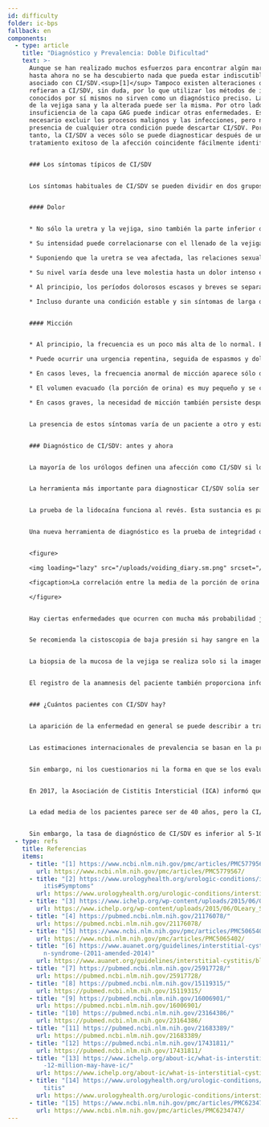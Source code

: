 ```yaml
---
id: difficulty
folder: ic-bps
fallback: en
components:
  - type: article
    title: "Diagnóstico y Prevalencia: Doble Dificultad"
    text: >-
      Aunque se han realizado muchos esfuerzos para encontrar algún marcador,
      hasta ahora no se ha descubierto nada que pueda estar indiscutiblemente
      asociado con CI/SDV.<sup>[1]</sup> Tampoco existen alteraciones que se
      refieran a CI/SDV, sin duda, por lo que utilizar los métodos de imagen más
      conocidos por sí mismos no sirven como un diagnóstico preciso. La imagen
      de la vejiga sana y la alterada puede ser la misma. Por otro lado, la
      insuficiencia de la capa GAG puede indicar otras enfermedades. Es
      necesario excluir los procesos malignos y las infecciones, pero ni la
      presencia de cualquier otra condición puede descartar CI/SDV. Por lo
      tanto, la CI/SDV a veces sólo se puede diagnosticar después de un
      tratamiento exitoso de la afección coincidente fácilmente identificable.


      ### Los síntomas típicos de CI/SDV


      Los síntomas habituales de CI/SDV se pueden dividir en dos grupos principales.<sup>[2]</sup>


      #### Dolor


      * No sólo la uretra y la vejiga, sino también la parte inferior del abdomen, la pelvis o el área perineal pueden verse afectadas (además, la vagina en las mujeres, el escroto y el pene en los hombres)

      * Su intensidad puede correlacionarse con el llenado de la vejiga, mientras que la micción puede reducirla temporalmente

      * Suponiendo que la uretra se vea afectada, las relaciones sexuales pueden ser dolorosas

      * Su nivel varía desde una leve molestia hasta un dolor intenso e insoportable

      * Al principio, los períodos dolorosos escasos y breves se separan con intervalos largos y asintomáticos. A medida que avanza CI/SDV, el dolor se vuelve permanente y puede ocurrir sin ninguna correlación con la micción

      * Incluso durante una condición estable y sin síntomas de larga duración, los pacientes pueden experimentar que los síntomas estallan de vez en cuando


      #### Micción


      * Al principio, la frecuencia es un poco más alta de lo normal. En casos graves, también es posible orinar de 60 a 80 al día

      * Puede ocurrir una urgencia repentina, seguida de espasmos y dolor

      * En casos leves, la frecuencia anormal de micción aparece sólo durante el día. Con la progresión de la nicturia, la necesidad de orinar puede ocurrir varias veces durante la noche

      * El volumen evacuado (la porción de orina) es muy pequeño y se correlaciona con la cantidad de líquido consumido

      * En casos graves, la necesidad de micción también persiste después de orinar


      La presencia de estos síntomas varía de un paciente a otro y está influida por varios factores. A saber, el consumo de ciertos alimentos y bebidas, la cantidad de estrés físico y/o mental, los trastornos digestivos, las infecciones urinarias (ITU) y (en las mujeres) su ciclo menstrual (los síntomas suelen ser más graves después de la ovulación).


      ### Diagnóstico de CI/SDV: antes y ahora


      La mayoría de los urólogos definen una afección como CI/SDV si los síntomas característicos persisten durante cierto período (1,5 a 6 meses), a condición de que se puedan excluir todas las enfermedades con síntomas similares. Completar cuestionarios puede identificar la presencia de síntomas; el índice de síntomas de O'Leary-Sant es uno de los más utilizados.<sup>[3]</sup> Sin embargo, dado que ninguna prueba de laboratorio o cualquier otra prueba puede confirmar claramente el CI/SDV, la condición nunca se puede diagnosticar con un 100% de certeza. Afortunadamente, no sólo se pueden usar un puñado de pruebas adicionales para aclarar el diagnóstico, sino que la práctica médica en esta área también ha mejorado significativamente en los últimos años.


      La herramienta más importante para diagnosticar CI/SDV solía ser La Prueba de Sensibilidad al Potasio (también conocida como prueba de Parsons o PSP). Esto confirmó la insuficiencia de la capa de GAG por el dolor generado por el cloruro de potasio instilado en la vejiga.<sup>[4]</sup> (En el caso de una capa de GAG sana no se observa dolor significativo.) Sin embargo, este dispositivo no sólo era innecesariamente invasivo, sino también incómodo, dado que los pacientes tenían un dolor intenso debido a la solución en sí. La prueba de Parsons tampoco proporcionó información para un análisis cuantitativo. En una versión posterior de esta prueba de sensibilidad (prueba de Parsons modificada) se llenó la vejiga con solución diluida de cloruro de potasio para determinar su capacidad máxima, y luego se repitió el mismo proceso con solución salina fisiológica. La proporción de los dos valores se refiere a la sensibilidad de la pared de la vejiga a la concentración de orina. Aunque la prueba de Parsons modificada también podría usarse para mediciones cuantitativas, era igual invasiva, tardaba mucho tiempo y su precisión no era mayor que la de la versión original. Debido a estos problemas, ninguna de las pruebas se recomienda en las directrices recientes.<sup>[5],[6]</sup>


      La prueba de la lidocaína funciona al revés. Esta sustancia es para moderar el dolor de la vejiga, y dado que el origen del dolor es la propia vejiga, la lidocaína instilada reduce los síntomas en el caso de CI/SDV.<sup>[7]</sup> Este dispositivo es definitivamente más cómoda que la prueba de sensibilidad al potasio, pero es igualmente invasivo y tampoco permite análisis cuantitativos.


      Una nueva herramienta de diagnóstico es la prueba de integridad de la capa GAG, que utiliza un diario de micción de dos días, y no es invasiva ni dolorosa. Esta prueba se basa en el hecho de que no es necesario instilar nada para observar la relación entre la concentración de orina y la capacidad de la vejiga; la solución de sales disueltas ya está presente en forma de la orina. La concentración de orina, incluidas las sales, depende de la cantidad de líquido consumido. El volumen de cada micción se puede medir por un día en el que el paciente consume la menor cantidad de líquido que pueda, luego lo mismo se puede hacer el segundo día cuando el paciente consume la mayor cantidad de líquido que pueda. En el caso de una pared de vejiga sana, no existe una correlación entre los volúmenes miccionales medios y el líquido consumido. En las primeras etapas de CI/SDV, una mayor ingesta de líquidos resulta en un 30-50% más de producción de orina. A medida que avanza la enfermedad, la diferencia aumenta al 50-100%; en casos graves, puede ser de 300 a 500%. Por lo tanto, El Diario de Micción de 2 días no sólo indica la pared de la vejiga dañada, sino que también describe la cantidad de daño, numéricamente. Por lo tanto, la prueba de integridad de la capa GAG también permite el análisis cuantitativo.


      <figure>

      <img loading="lazy" src="/uploads/voiding_diary.sm.png" srcset="/uploads/voiding_diary.png 2x, /uploads/voiding_diary.sm.png 1x" alt="voiding diary"/>

      <figcaption>La correlación entre la media de la porción de orina diurna y la cantidad total de orina diurna, en el caso de personas sanas y pacientes con CI/SDV (ver figura).</figcaption>

      </figure>


      Hay ciertas enfermedades que ocurren con mucha más probabilidad junto con CI/SDV; su presencia puede apoyar el diagnóstico. Este grupo consta de síntomas alérgicos, migraña, síndrome del intestino irritable, endometriosis, vulvodinia, síndrome de fatiga crónica, síndrome de Sjögren, trastorno de pánico y muchas más afecciones.<sup>[8]</sup>


      Se recomienda la cistoscopia de baja presión si hay sangre en la orina, o la citología de la orina indica la posibilidad de un proceso maligno (o hay un resultado claramente positivo), o la condición del paciente empeora a pesar del tratamiento combinado recibido, para examinar si hay cáncer de vejiga u otra enfermedad con síntomas similares.


      La biopsia de la mucosa de la vejiga se realiza solo si la imagen de cistoscopia revela áreas que pueden referir a una malignidad. Si la cistoscopia no sospecha malignidad, se debe realizar una citología urinaria, que es el método más sensible y no invasivo.


      El registro de la anamnesis del paciente también proporciona información útil. Esto debe incluir no sólo los síntomas actuales, sino también el historial de sus infecciones anteriores, otras enfermedades que padecen (principalmente las enfermedades autoinmunes y los trastornos digestivos), los medicamentos y/o antibióticos que están tomando o se tomaron antes, la dieta del paciente y otras características del estilo de vida y la correlación entre los síntomas y cualquier información descrita anteriormente.


      ### ¿Cuántos pacientes con CI/SDV hay?


      La aparición de la enfermedad en general se puede describir a través de dos tipos de datos. La incidencia se refiere a los casos recientemente registrados durante un cierto período de tiempo (generalmente dentro de un año). Prevalencia, por otro lado, significa la cantidad total de personas afectadas por la enfermedad en un momento determinado. En el caso de CI/SDV, que parece ser una condición de por vida, estos últimos datos son relevantes.


      Las estimaciones internacionales de prevalencia se basan en la presencia de síntomas, el llenado de cuestionarios y los datos de pacientes diagnosticados con CI/SDV. El número de personas afectadas por CI/SDV se estima generalmente en 100,000 personas.


      Sin embargo, ni los cuestionarios ni la forma en que se los evalúan están estandarizados. Algunos estudios, que utilizaron sólo datos recogidos por médicos enfocando en casos diagnosticados de CI/SDV, dieron como resultado una prevalencia de 45-197/100.000.<sup>[9]</sup> De otra parte, en una medición en la que se había contactado a los hogares por teléfono estimó entre 1.900 y 4.200/100.000 hombres y 2.750-6350/100.000 mujeres afectados por CI/SDV. Sólo se diagnosticó el 10% de este último grupo.<sup>[10],[11]</sup> Según otra investigación basada en la autoevaluación por correo electrónico, CI/SDV puede afectar a 258-13,114/100,000 personas, dependiendo de la manera de los cálculos.<sup>[12]</sup>


      En 2017, la Asociación de Cistitis Intersticial (ICA) informó que sólo en los EE. UU.  de 3 a 8 millones de mujeres y de 1 a 4 millones de hombres se ven afectados por CI/SDV.<sup>[13]</sup> En los últimos años, esta estimación parece haber sido aceptada por muchos artículos y organizaciones relevantes.<sup>[14],[15]</sup> Considerando la media de ambos valores, una prevalencia de 2.400/100.000 parece ser un cálculo razonable.


      La edad media de los pacientes parece ser de 40 años, pero la CI/SDV también puede aparecer entre más jóvenes o mayores.


      Sin embargo, la tasa de diagnóstico de CI/SDV es inferior al 5-10%, incluso en los países con la atención de salud más avanzada. No hay otra enfermedad de esta gravedad, que tenga una tasa de diagnóstico más baja.
  - type: refs
    title: Referencias
    items:
      - title: "[1] https://www.ncbi.nlm.nih.gov/pmc/articles/PMC5779567/"
        url: https://www.ncbi.nlm.nih.gov/pmc/articles/PMC5779567/
      - title: "[2] https://www.urologyhealth.org/urologic-conditions/interstitial-cyst\
          itis#Symptoms"
        url: https://www.urologyhealth.org/urologic-conditions/interstitial-cystitis#Symptoms
      - title: "[3] https://www.ichelp.org/wp-content/uploads/2015/06/OLeary_Sant.pdf"
        url: https://www.ichelp.org/wp-content/uploads/2015/06/OLeary_Sant.pdf
      - title: "[4] https://pubmed.ncbi.nlm.nih.gov/21176078/"
        url: https://pubmed.ncbi.nlm.nih.gov/21176078/
      - title: "[5] https://www.ncbi.nlm.nih.gov/pmc/articles/PMC5065402/"
        url: https://www.ncbi.nlm.nih.gov/pmc/articles/PMC5065402/
      - title: "[6] https://www.auanet.org/guidelines/interstitial-cystitis/bladder-pai\
          n-syndrome-(2011-amended-2014)"
        url: https://www.auanet.org/guidelines/interstitial-cystitis/bladder-pain-syndrome-(2011-amended-2014)
      - title: "[7] https://pubmed.ncbi.nlm.nih.gov/25917728/"
        url: https://pubmed.ncbi.nlm.nih.gov/25917728/
      - title: "[8] https://pubmed.ncbi.nlm.nih.gov/15119315/"
        url: https://pubmed.ncbi.nlm.nih.gov/15119315/
      - title: "[9] https://pubmed.ncbi.nlm.nih.gov/16006901/"
        url: https://pubmed.ncbi.nlm.nih.gov/16006901/
      - title: "[10] https://pubmed.ncbi.nlm.nih.gov/23164386/"
        url: https://pubmed.ncbi.nlm.nih.gov/23164386/
      - title: "[11] https://pubmed.ncbi.nlm.nih.gov/21683389/"
        url: https://pubmed.ncbi.nlm.nih.gov/21683389/
      - title: "[12] https://pubmed.ncbi.nlm.nih.gov/17431811/"
        url: https://pubmed.ncbi.nlm.nih.gov/17431811/
      - title: "[13] https://www.ichelp.org/about-ic/what-is-interstitial-cystitis/4-to\
          -12-million-may-have-ic/"
        url: https://www.ichelp.org/about-ic/what-is-interstitial-cystitis/4-to-12-million-may-have-ic/
      - title: "[14] https://www.urologyhealth.org/urologic-conditions/interstitial-cys\
          titis"
        url: https://www.urologyhealth.org/urologic-conditions/interstitial-cystitis
      - title: "[15] https://www.ncbi.nlm.nih.gov/pmc/articles/PMC6234747/"
        url: https://www.ncbi.nlm.nih.gov/pmc/articles/PMC6234747/
---
```

